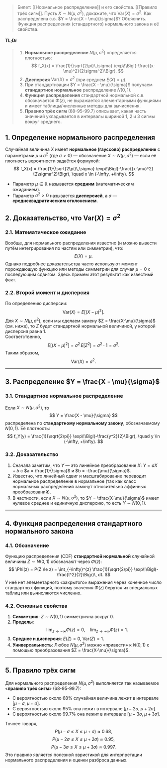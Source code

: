 
> Билет: [[Нормальное распределение]] и его свойства. [[Правило трёх сигм]]. Пусть $X \sim N(\mu, \sigma^2)$, докажите, что $\mathrm{Var}(X) = \sigma^2$. Как распределена с.в. $Y = \frac{X - \mu}{\sigma}$? Объяснить. Функция распределения (стандартного) нормального закона и её свойства.

#### TL;Dr

> 1. **Нормальное распределение** $N(\mu, \sigma^2)$ определяется плотностью:
>    $$
    f_X(x) = \frac{1}{\sqrt{2\pi}\,\sigma} \exp\!\Bigl(-\frac{(x-\mu)^2}{2\sigma^2}\Bigr).
   $$
> 2. **Дисперсия** $\mathrm{Var}(X) = \sigma^2$ (при среднем $E(X) = \mu$).  
> 3. При стандартизации $Y = \frac{X - \mu}{\sigma}$ получаем **стандартное нормальное** распределение $N(0,1)$.  
> 4. **Функция распределения** стандартной нормальной с.в. обозначается $\Phi(z)$, не выражается элементарными функциями и имеет таблицы/численные методы для вычисления.  
> 5. **Правило трёх сигм** (68-95-99.7) описывает, какая часть значений укладывается в интервалы шириной 1, 2 и 3 сигмы вокруг среднего.

## 1. Определение нормального распределения

Случайная величина $X$ имеет **нормальное (гауссово) распределение** с параметрами $\mu$ и $\sigma^2$ (где $\sigma>0$) — обозначение $X \sim N(\mu, \sigma^2)$ — если её плотность вероятности задаётся формулой:
$$
f_X(x) = \frac{1}{\sqrt{2\pi}\,\sigma} \exp\!\Bigl(-\frac{(x-\mu)^2}{2\sigma^2}\Bigr), 
\quad x \in (-\infty, +\infty).
$$

- Параметр $\mu \in \mathbb{R}$ называется **средним** (математическим ожиданием).  
- Параметр $\sigma^2 > 0$ называется **дисперсией**, а $\sigma$ — **среднеквадратическим отклонением**.

## 2. Доказательство, что $\mathrm{Var}(X) = \sigma^2$

### 2.1. Математическое ожидание

Вообще, для нормального распределения известно (и можно вывести путём интегрирования по частям или симметрии), что:
$$
E(X) = \mu.
$$
Однако подробнее доказательства часто используют момент порождающую функцию или методы симметрии для случая $\mu=0$ с последующим сдвигом. Здесь примем этот результат как известный факт.

### 2.2. Второй момент и дисперсия

По определению дисперсии:
$$
\mathrm{Var}(X) = E\bigl[(X-\mu)^2\bigr].
$$
Для $X \sim N(\mu, \sigma^2)$, если мы сделаем замену $Z = \frac{X-\mu}{\sigma}$ (см. ниже), то $Z$ будет стандартной нормальной величиной, у которой дисперсия равна 1.  
Соответственно,
$$
E\bigl[(X-\mu)^2\bigr] = \sigma^2 \, E\bigl[Z^2\bigr] = \sigma^2 \cdot 1 = \sigma^2.
$$
Таким образом,
$$
\mathrm{Var}(X) = \sigma^2.
$$

---

## 3. Распределение $Y = \frac{X - \mu}{\sigma}$

### 3.1. Стандартное нормальное распределение

Если $X \sim N(\mu, \sigma^2)$, то
$$
Y = \frac{X - \mu}{\sigma}
$$
распределена по **стандартному нормальному закону**, обозначаемому $N(0,1)$. Её плотность:
$$
f_Y(y) = \frac{1}{\sqrt{2\pi}} \exp\!\Bigl(-\frac{y^2}{2}\Bigr), \quad y \in (-\infty, +\infty).
$$

### 3.2. Доказательство

1. Сначала заметим, что $Y$ — это линейное преобразование $X$: $Y = aX + b$ с $a = \frac{1}{\sigma}$ и $b = -\frac{\mu}{\sigma}$.  
2. Известно, что линейный сдвиг и масштабирование переводит нормальное распределение в нормальное (так как класс нормальных распределений замкнут относительно аффинных преобразований).  
3. В частности, если $X \sim N(\mu, \sigma^2)$, то $Y = \tfrac{X-\mu}{\sigma}$ имеет нулевое среднее и единичную дисперсию, то есть $Y \sim N(0,1)$.

---

## 4. Функция распределения стандартного нормального закона

### 4.1. Обозначение

Функцию распределения (CDF) **стандартной нормальной** случайной величины $Z \sim N(0,1)$ обозначают через $\Phi(z)$:
$$
\Phi(z) = P(Z \le z) = \int_{-\infty}^{z} \frac{1}{\sqrt{2\pi}} \exp\!\Bigl(-\frac{t^2}{2}\Bigr)\, dt.
$$
У неё нет элементарного «закрытого» выражения через конечное число стандартных функций, поэтому значения $\Phi(z)$ берутся из специальных таблиц или вычисляются численно.

### 4.2. Основные свойства

1. **Симметрия**: $Z \sim N(0,1)$ симметрична вокруг 0.  
2. **Пределы**: 
   $$
   \lim_{z \to -\infty} \Phi(z) = 0, 
   \quad 
   \lim_{z \to +\infty} \Phi(z) = 1.
   $$
3. **Среднее и дисперсия**: $E(Z) = 0$, $\mathrm{Var}(Z) = 1$.  
4. **Универсальность**: Любое $N(\mu, \sigma^2)$ можно «привести» к $N(0,1)$ с помощью преобразования $Z = \frac{X-\mu}{\sigma}$.

---

## 5. Правило трёх сигм

Для нормального распределения $N(\mu, \sigma^2)$ выполняется так называемое «**правило трёх сигм**» (68-95-99.7):
- С вероятностью около $68\%$ случайная величина лежит в интервале $[\mu - \sigma,\; \mu + \sigma]$.
- С вероятностью около $95\%$ она лежит в интервале $[\mu - 2\sigma,\; \mu + 2\sigma]$.
- С вероятностью около $99.7\%$ она лежит в интервале $[\mu - 3\sigma,\; \mu + 3\sigma]$.

Точнее говоря,
$$
P(\mu - \sigma \le X \le \mu + \sigma) \approx 0.68,
$$
$$
P(\mu - 2\sigma \le X \le \mu + 2\sigma) \approx 0.95,
$$
$$
P(\mu - 3\sigma \le X \le \mu + 3\sigma) \approx 0.997.
$$
Это правило является полезной эвристикой для интерпретации нормального распределения и оценки разброса данных.

